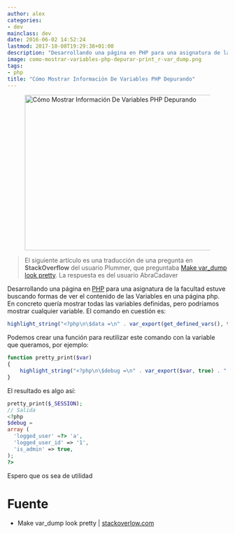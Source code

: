 ```yaml
---
author: alex
categories:
- dev
mainclass: dev
date: 2016-06-02 14:52:24
lastmod: 2017-10-08T19:29:38+01:00
description: "Desarrollando una página en PHP para una asignatura de la facultad  estuve buscando formas de ver el contenido de las Variables en una página php.  En concreto quería mostrar todas las variables definidas, pero podríamos mostrar  cualquier variable. El comando en cuestión es"
image: como-mostrar-variables-php-depurar-print_r-var_dump.png
tags:
- php
title: "Cómo Mostrar Información De Variables PHP Depurando"
---
```


<figure>
    <a href="/img/como-mostrar-variables-php-depurar-print_r-var_dump.png"><img sizes="(min-width: 702px) 702px, 100vw" on="tap:lightbox1" role="button" tabindex="0" layout="responsive" src="/img/como-mostrar-variables-php-depurar-print_r-var_dump.png" title="Cómo Mostrar Información De Variables PHP Depurando" alt="Cómo Mostrar Información De Variables PHP Depurando" width="702px" height="355px" /></a>
</figure>

> El siguiente artículo es una traducción de una pregunta en **StackOverflow** del usuario Plummer, que preguntaba <a href="http://stackoverflow.com/questions/19816438/make-var-dump-look-pretty" target="_blank" title="Make var_dump look pretty">Make var_dump look pretty</a>. La respuesta es del usuario AbraCadaver

Desarrollando una página en [PHP](/como-crear-shortcodes-en-wordpress/ "Crear Shortcodes en Wordpress") para una asignatura de la facultad estuve buscando formas de ver el contenido de las Variables en una página php. En concreto quería mostrar todas las variables definidas, pero podríamos mostrar cualquier variable. El comando en cuestión es:

```php
highlight_string("<?php\n\$data =\n" . var_export(get_defined_vars(), true) . ";\n??>");
```

<!--more--><!--ad-->

Podemos crear una función para reutilizar este comando con la variable que queramos, por ejemplo:

```php
function pretty_print($var)
{
    highlight_string("<?php\n\$debug =\n" . var_export($var, true) . ";\n??>");
}
```

El resultado es algo así:

```php
pretty_print($_SESSION);
// Salida
<?php
$debug =
array (
  'logged_user' =?> 'a',
  'logged_user_id' => '1',
  'is_admin' => true,
);
?>
```

Espero que os sea de utilidad

# Fuente

- Make var_dump look pretty \| <a href="http://stackoverflow.com/a/19816742/1612432" title="Make var_dump look pretty" target="_blank">stackoverlow.com</a>
